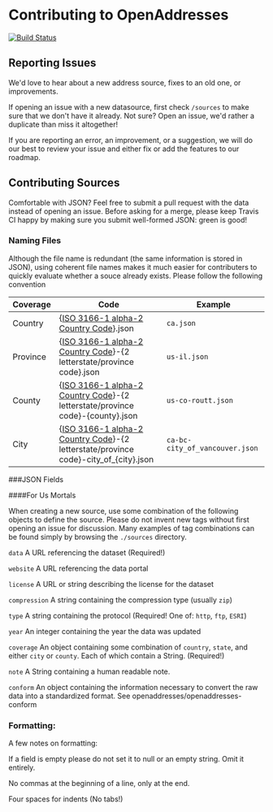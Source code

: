 # Contributing to OpenAddresses

[![Build Status](https://travis-ci.org/openaddresses/openaddresses.png?branch=master)](https://travis-ci.org/openaddresses/openaddresses)

## Reporting Issues

We'd love to hear about a new address source, fixes to an old one, or improvements. 

If opening an issue with a new datasource, first check `/sources` to make sure that we don't have it already. Not sure? Open an issue, we'd rather a duplicate than miss it altogether!

If you are reporting an error, an improvement, or a suggestion, we will do our best to review your issue and either fix or add the features to our roadmap.

## Contributing Sources

Comfortable with JSON? Feel free to submit a pull request with the data instead of opening an issue. Before asking for a merge, please keep Travis CI happy by making sure you submit well-formed JSON: green is good!

### Naming Files

Although the file name is redundant (the same information is stored in JSON), using coherent file names makes it much easier for contributers to quickly evaluate whether a souce already exists. Please follow the following convention 

Coverage | Code | Example
-------- | ---- | -------
Country  | {[ISO 3166-1 alpha-2 Country Code](http://en.wikipedia.org/wiki/ISO_3166-1_alpha-2)}.json | `ca.json`
Province | {[ISO 3166-1 alpha-2 Country Code](http://en.wikipedia.org/wiki/ISO_3166-1_alpha-2)}-{2 letterstate/province code}.json | `us-il.json`
County | {[ISO 3166-1 alpha-2 Country Code](http://en.wikipedia.org/wiki/ISO_3166-1_alpha-2)}-{2 letterstate/province code}-{county}.json | `us-co-routt.json`
City | {[ISO 3166-1 alpha-2 Country Code](http://en.wikipedia.org/wiki/ISO_3166-1_alpha-2)}-{2 letterstate/province code}-city_of_{city}.json | `ca-bc-city_of_vancouver.json`

###JSON Fields

####For Us Mortals

When creating a new source, use some combination of the following objects to define the source. Please do not invent new tags without first opening an issue for discussion. Many examples of tag combinations can be found simply by browsing the `./sources` directory.

`data` A URL referencing the dataset (Required!)

`website` A URL referencing the data portal

`license` A URL or string describing the license for the dataset

`compression` A string containing the compression type (usually `zip`)

`type` A string containing the protocol (Required! One of: `http`, `ftp`, `ESRI`)

`year` An integer containing the year the data was updated

`coverage` An object containing some combination of `country`, `state`, and either `city` or `county`. Each of which contain a String. (Required!)

`note` A String containing a human readable note.

`conform` An object containing the information necessary to convert the raw data into a standardized format. See openaddresses/openaddresses-conform

### Formatting:

A few notes on formatting:

If a field is empty please do not set it to null or an empty string. 
Omit it entirely.

No commas at the beginning of a line, only at the end.

Four spaces for indents (No tabs!)
